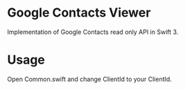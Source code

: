 # Google Contacts Viewer
Implementation of Google Contacts read only API in Swift 3.

# Usage

Open Common.swift and change ClientId to your ClientId.
